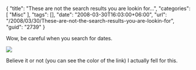 {
	"title": "These are not the search results you are lookin for...",
	"categories": [
		"Misc"
	],
	"tags": [],
	"date": "2008-03-30T16:03:00+06:00",
	"url": "/2008/03/30/These-are-not-the-search-results-you-are-lookin-for",
	"guid": "2739"
}

Wow, be careful when you search for dates. 

<img src="https://static.raymondcamden.com/images//Picture 110.png">

Believe it or not (you can see the color of the link) I actually fell for this.